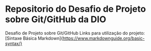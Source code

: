 # Repositorio do Desafio de Projeto sobre Git/GitHub da DIO 
Desafio de Projeto sobre Git/GitHub
Links para utilização do projeto: 
[Sintaxe Básica Markdown]{https://www.markdownguide.org/basic-syntax/}
